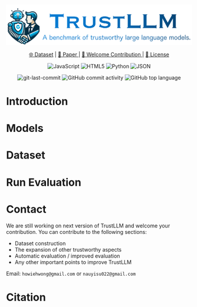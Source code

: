 <div align="center">
<img src="assets/logo.png" >

<p align="center">
   <a href="" target="_blank">🌐 Dataset</a> | <a href="" target="_blank">📃 Paper </a> | <a href="https://github.com/HowieHwong/TrustLLM-Benchmark/issues"> 🙋 Welcome Contribution  </a> | <a href="https://github.com/HowieHwong/TrustLLM-Benchmark/blob/master/LICENSE"> 📜 License</a>
</p>

<p align="center">
<img src="https://img.shields.io/badge/JavaScript-F7DF1E.svg?style=flat-square&logo=JavaScript&logoColor=black" alt="JavaScript" />
<img src="https://img.shields.io/badge/HTML5-E34F26.svg?style=flat-square&logo=HTML5&logoColor=white" alt="HTML5" />
<img src="https://img.shields.io/badge/Python-3776AB.svg?style=flat-square&logo=Python&logoColor=white" alt="Python" />
<img src="https://img.shields.io/badge/JSON-000000.svg?style=flat-square&logo=JSON&logoColor=white" alt="JSON" />
</p>
<img src="https://img.shields.io/github/last-commit/HowieHwong/TrustLLM-Benchmark?style=flat-square&color=5D6D7E" alt="git-last-commit" />
<img src="https://img.shields.io/github/commit-activity/m/HowieHwong/TrustLLM-Benchmark?style=flat-square&color=5D6D7E" alt="GitHub commit activity" />
<img src="https://img.shields.io/github/languages/top/HowieHwong/TrustLLM-Benchmark?style=flat-square&color=5D6D7E" alt="GitHub top language" />
</div>


# Introduction




# Models



# Dataset



# Run Evaluation



# Contact

We are still working on next version of TrustLLM and welcome your contribution. You can contribute to the following sections:

- Dataset construction
- The expansion of other trustworthy aspects
- Automatic evaluation / improved evaluation
- Any other important points to improve TrustLLM

Email: `howiehwong@gmail.com` or `nauyisu022@gmail.com`

# Citation